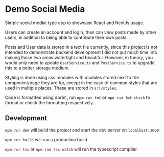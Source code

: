 # Demo Social Media

Simple social mediat type app to showcase React and NextJs usage.

Users can create an account and login, then can view posts made by other users, in addition to being able to contribute their own posts.

Posts and User data is stored in a text file currently, since this project is not intended to demonstrate backend development I did not put much time into making those two areas watertight and beautiful. However, in theory, you would only need to update `UserService.ts` and `PostService.ts` to upgrade this to a better storage medium.

Styling is done using css modules with modules stored next to the component/page they are for, except in the case of common styles that are used in multiple places. These are stored in `src/styles`.

Code is formatted using dprint, run `npm run fmt` or `npm run fmt:check` to format or check the formatting respectively.

## Development

`npm run dev` will build the project and start the dev server on `localhost:3000`

`npm run build` will run a production build.

`npm run tsc` or `npm run tsc:watch` will run the typescript compiler.

